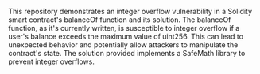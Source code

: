 This repository demonstrates an integer overflow vulnerability in a Solidity smart contract's balanceOf function and its solution. The balanceOf function, as it's currently written, is susceptible to integer overflow if a user's balance exceeds the maximum value of uint256.  This can lead to unexpected behavior and potentially allow attackers to manipulate the contract's state. The solution provided implements a SafeMath library to prevent integer overflows.